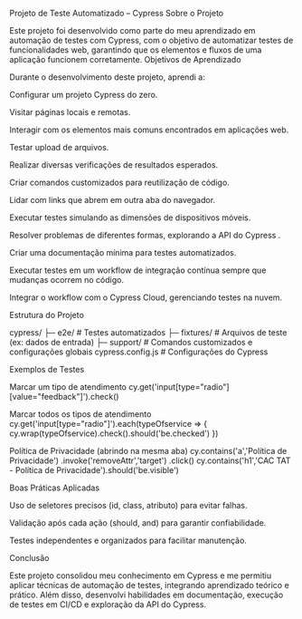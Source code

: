 Projeto de Teste Automatizado – Cypress
Sobre o Projeto

Este projeto foi desenvolvido como parte do meu aprendizado em automação de testes com Cypress, com o objetivo de automatizar testes de funcionalidades web, garantindo que os elementos e fluxos de uma aplicação funcionem corretamente.
Objetivos de Aprendizado

Durante o desenvolvimento deste projeto, aprendi a:

Configurar um projeto Cypress do zero.

Visitar páginas locais e remotas.

Interagir com os elementos mais comuns encontrados em aplicações web.

Testar upload de arquivos.

Realizar diversas verificações de resultados esperados.

Criar comandos customizados para reutilização de código.

Lidar com links que abrem em outra aba do navegador.

Executar testes simulando as dimensões de dispositivos móveis.

Resolver problemas de diferentes formas, explorando a API do Cypress
.

Criar uma documentação mínima para testes automatizados.

Executar testes em um workflow de integração contínua sempre que mudanças ocorrem no código.

Integrar o workflow com o Cypress Cloud, gerenciando testes na nuvem.

Estrutura do Projeto

cypress/
 ├─ e2e/           # Testes automatizados
 ├─ fixtures/      # Arquivos de teste (ex: dados de entrada)
 ├─ support/       # Comandos customizados e configurações globais
cypress.config.js  # Configurações do Cypress


Exemplos de Testes

Marcar um tipo de atendimento
cy.get('input[type="radio"][value="feedback"]').check()

Marcar todos os tipos de atendimento
cy.get('input[type="radio"]').each(typeOfservice => {
  cy.wrap(typeOfservice).check().should('be.checked')
})

Política de Privacidade (abrindo na mesma aba)
cy.contains('a','Política de Privacidade')
  .invoke('removeAttr','target')
  .click()
cy.contains('h1','CAC TAT - Política de Privacidade').should('be.visible')


Boas Práticas Aplicadas

Uso de seletores precisos (id, class, atributo) para evitar falhas.

Validação após cada ação (should, and) para garantir confiabilidade.

Testes independentes e organizados para facilitar manutenção.

Conclusão

Este projeto consolidou meu conhecimento em Cypress e me permitiu aplicar técnicas de automação de testes, integrando aprendizado teórico e prático. Além disso, desenvolvi habilidades em documentação, execução de testes em CI/CD e exploração da API do Cypress.


